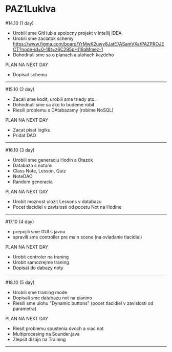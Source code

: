 # PAZ1LukIva

#14.10 (1 day)

- Urobili sme GitHub a spolocny projekt v Intellij IDEA
- Urobili sme zaciatok schemy https://www.figma.com/board/YrMwK2uwy8JatE7ASamVXa/PAZPROJECT?node-id=0-1&t=z6C295pHI19aMmez-1
- Dohodnuli sme sa o planach a ulohach kazdeho

PLAN NA NEXT DAY
- Dopisat schemu

  
------------------------------------------------------------------------------------------------------------------------

#15.10 (2 day)
- Zacali sme kodit, urobili sme triedy atd.
- Dohodnuli sme sa ako to budeme robit
- Riesili problemu s DAtabazamy (robime NoSQL)

PLAN NA NEXT DAY
- Zacat pisat logiku
- Pridat DAO

------------------------------------------------------------------------------------------------------------------------
#16.10 (3 day)
- Urobili sme generaciu Hodin a Otazok
- Databaza s notami
- Class Note, Lesson, Quiz
- NoteDAO
- Random generacia
  
PLAN NA NEXT DAY
- Urobit moznost ulozit Lessons v databazu
- Pocet tlacidiel v zavislosti od pocetu Not na Hodine

------------------------------------------------------------------------------------------------------------------------

#17.10 (4 day)

- prepojili sme GUI s javou
- spravili sme controller pre main scene (na ovladanie tlacidiel)

PLAN NA NEXT DAY
- Urobit controler na traning
- Urobit samozrejme traning
- Dopisat do dabazy noty

------------------------------------------------------------------------------------------------------------------------

#18.10 (5 day)
- Urobili sme training mode
- Dopisali sme databazu not na pianino
- Riesili sme ulohu "Dynamic buttons" (pocet tlacidiel v zavislosti od parametra)
  
PLAN NA NEXT DAY
- Riesit problemu spustenia dvoch a viac not
- Multiprocesing na Sounder.java
- Zlepsit dizajn na Training

------------------------------------------------------------------------------------------------------------------------





